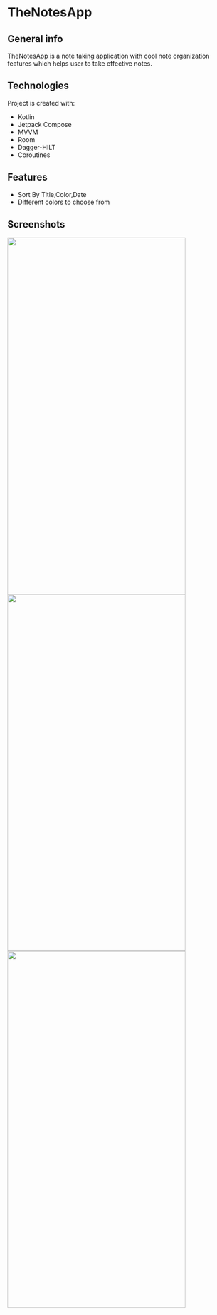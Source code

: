 # TheNotesApp

## General info
TheNotesApp is a note taking application with cool note organization features which helps user to take effective notes.
	

## Technologies
Project is created with:

* Kotlin
* Jetpack Compose
* MVVM
* Room
* Dagger-HILT
* Coroutines

## Features

* Sort By Title,Color,Date
* Different colors to choose from


## Screenshots
<img src="https://user-images.githubusercontent.com/44320387/183360974-abe60f11-f591-4837-8f92-7fc86e5c5ad6.jpeg" width="400" height="800">
<img src="https://user-images.githubusercontent.com/44320387/183360984-18e602fa-5562-4478-8742-cdc3f29c505c.jpeg" width="400" height="800">
<img src="https://user-images.githubusercontent.com/44320387/183360989-1273f56e-d709-47c7-86e1-bbc6d5179978.jpeg" width="400" height="800">

